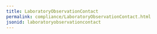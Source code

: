 ```yaml
---
title: LaboratoryObservationContact
permalink: compliance/LaboratoryObservationContact.html
jsonid: laboratoryobservationcontact
---
```

